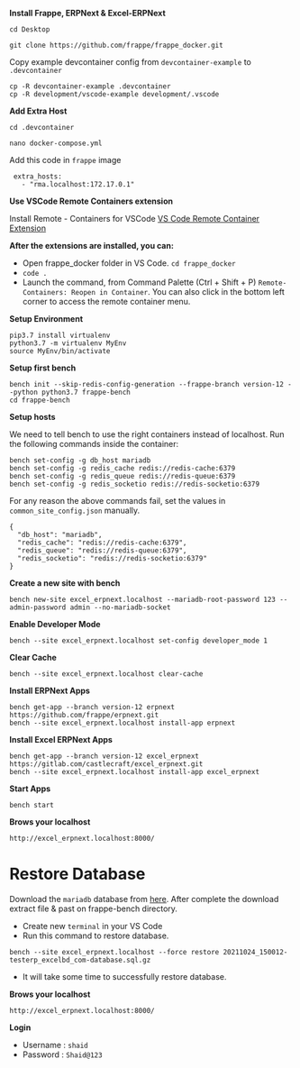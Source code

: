 **Install Frappe, ERPNext & Excel-ERPNext**

`cd Desktop`

`git clone https://github.com/frappe/frappe_docker.git`

Copy example devcontainer config from `devcontainer-example` to `.devcontainer`

```
cp -R devcontainer-example .devcontainer
cp -R development/vscode-example development/.vscode
```

**Add Extra Host**

`cd .devcontainer`

`nano docker-compose.yml`

Add this code in `frappe` image 

```
 extra_hosts:
   - "rma.localhost:172.17.0.1"
```

**Use VSCode Remote Containers extension**

Install Remote - Containers for VSCode [VS Code Remote Container Extension](https://marketplace.visualstudio.com/items?itemName=ms-vscode-remote.remote-containers)

**After the extensions are installed, you can:**
* Open frappe_docker folder in VS Code. `cd frappe_docker`
* `code .`
* Launch the command, from Command Palette (Ctrl + Shift + P) `Remote-Containers: Reopen in Container`. You can also click in the bottom left corner to access the remote container menu.

**Setup Environment**
```
pip3.7 install virtualenv
python3.7 -m virtualenv MyEnv
source MyEnv/bin/activate
```

**Setup first bench**
```
bench init --skip-redis-config-generation --frappe-branch version-12 --python python3.7 frappe-bench
cd frappe-bench
```
**Setup hosts**

We need to tell bench to use the right containers instead of localhost. Run the following commands inside the container:

```
bench set-config -g db_host mariadb
bench set-config -g redis_cache redis://redis-cache:6379
bench set-config -g redis_queue redis://redis-queue:6379
bench set-config -g redis_socketio redis://redis-socketio:6379
```
For any reason the above commands fail, set the values in `common_site_config.json` manually.

```
{
  "db_host": "mariadb",
  "redis_cache": "redis://redis-cache:6379",
  "redis_queue": "redis://redis-queue:6379",
  "redis_socketio": "redis://redis-socketio:6379"
}
```
**Create a new site with bench**
```
bench new-site excel_erpnext.localhost --mariadb-root-password 123 --admin-password admin --no-mariadb-socket
```
**Enable Developer Mode**
```
bench --site excel_erpnext.localhost set-config developer_mode 1
```
**Clear Cache**
```
bench --site excel_erpnext.localhost clear-cache
```
**Install ERPNext Apps**
```
bench get-app --branch version-12 erpnext https://github.com/frappe/erpnext.git
bench --site excel_erpnext.localhost install-app erpnext
```
**Install Excel ERPNext Apps**
```
bench get-app --branch version-12 excel_erpnext https://gitlab.com/castlecraft/excel_erpnext.git
bench --site excel_erpnext.localhost install-app excel_erpnext
```
**Start Apps**
```
bench start
```
**Brows your localhost**
```
http://excel_erpnext.localhost:8000/
```

# Restore Database 

Download the `mariadb` database from [here](https://files-for-excel-bd.s3.ap-southeast-1.amazonaws.com/20220612_060135/20220612_060135-testerp_excelbd_com-database.sql.gz). After complete the download extract file & past on frappe-bench directory.

* Create new `terminal` in your VS Code
* Run this command to restore database.
```
bench --site excel_erpnext.localhost --force restore 20211024_150012-testerp_excelbd_com-database.sql.gz
```
* It will take some time to successfully restore database. 

**Brows your localhost**
```
http://excel_erpnext.localhost:8000/
``` 

**Login**
* Username : `shaid`
* Password : `Shaid@123`


